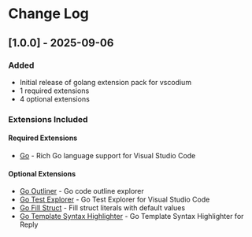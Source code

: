 # Change Log

## [1.0.0] - 2025-09-06

### Added
- Initial release of golang extension pack for vscodium
- 1 required extensions
- 4 optional extensions

### Extensions Included

#### Required Extensions
- [Go](https://open-vsx.org/extension/golang/go) - Rich Go language support for Visual Studio Code

#### Optional Extensions  
- [Go Outliner](https://open-vsx.org/extension/766b/go-outliner) - Go code outline explorer
- [Go Test Explorer](https://open-vsx.org/extension/premparihar/gotestexplorer) - Go Test Explorer for Visual Studio Code
- [Go Fill Struct](https://open-vsx.org/extension/davidbarratt/go-fill-struct) - Fill struct literals with default values
- [Go Template Syntax Highlighter](https://open-vsx.org/extension/karyan40024/gotmpl-syntax-highlighter) - Go Template Syntax Highlighter for Reply
